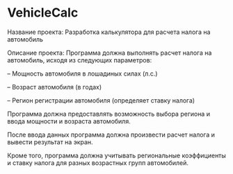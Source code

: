 # VehicleCalc

Название проекта: Разработка калькулятора для расчета налога на
автомобиль

Описание проекта: Программа должна выполнять расчет налога на
автомобиль, исходя из следующих параметров:

– Мощность автомобиля в лошадиных силах (л.с.)

– Возраст автомобиля (в годах)

– Регион регистрации автомобиля (определяет ставку налога)

Программа должна предоставлять возможность выбора региона и
ввода мощности и возраста автомобиля.

После ввода данных программа должна произвести расчет налога и
вывести результат на экран.

Кроме того, программа должна учитывать региональные коэффициенты и
ставку налога для разных возрастных групп автомобилей.